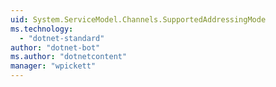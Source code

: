 ```yaml
---
uid: System.ServiceModel.Channels.SupportedAddressingMode
ms.technology: 
  - "dotnet-standard"
author: "dotnet-bot"
ms.author: "dotnetcontent"
manager: "wpickett"
---
```

